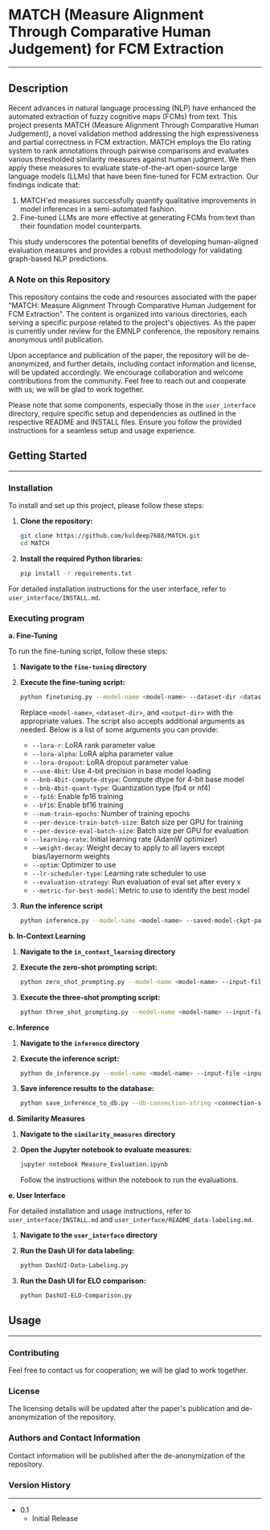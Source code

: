 # MATCH (Measure Alignment Through Comparative Human Judgement) for FCM Extraction
---

## Description  

Recent advances in natural language processing (NLP) have enhanced the automated extraction of fuzzy cognitive maps (FCMs) from text. This project presents MATCH (Measure Alignment Through Comparative Human Judgement), a novel validation method addressing the high expressiveness and partial correctness in FCM extraction. MATCH employs the Elo rating system to rank annotations through pairwise comparisons and evaluates various thresholded similarity measures against human judgment. We then apply these measures to evaluate state-of-the-art open-source large language models (LLMs) that have been fine-tuned for FCM extraction. Our findings indicate that:

1. MATCH'ed measures successfully quantify qualitative improvements in model inferences in a semi-automated fashion.  
2. Fine-tuned LLMs are more effective at generating FCMs from text than their foundation model counterparts.

This study underscores the potential benefits of developing human-aligned evaluation measures and provides a robust methodology for validating graph-based NLP predictions.

### A Note on this Repository

This repository contains the code and resources associated with the paper "MATCH: Measure Alignment Through Comparative Human Judgement
for FCM Extraction". The content is organized into various directories, each serving a specific purpose related to the project's objectives. As the paper is currently under review for the EMNLP conference, the repository remains anonymous until publication.

Upon acceptance and publication of the paper, the repository will be de-anonymized, and further details, including contact information and license, will be updated accordingly. We encourage collaboration and welcome contributions from the community. Feel free to reach out and cooperate with us; we will be glad to work together.

Please note that some components, especially those in the `user_interface` directory, require specific setup and dependencies as outlined in the respective README and INSTALL files. Ensure you follow the provided instructions for a seamless setup and usage experience.


## Getting Started
____

### Installation

To install and set up this project, please follow these steps:

1. **Clone the repository:**
   ```bash
   git clone https://github.com/kuldeep7688/MATCH.git
   cd MATCH
   ```

2. **Install the required Python libraries:**
   ```bash
   pip install -r requirements.txt
   ```

For detailed installation instructions for the user interface, refer to `user_interface/INSTALL.md`.

### Executing program

**a. Fine-Tuning**

To run the fine-tuning script, follow these steps:

1. **Navigate to the `fine-tuning` directory**  
2. **Execute the fine-tuning script:**
   
   ```bash
   python finetuning.py --model-name <model-name> --dataset-dir <dataset-dir> --output-dir <output-dir>
   ```
   Replace `<model-name>`, `<dataset-dir>`, and `<output-dir>` with the appropriate values. The script also accepts additional arguments as needed. Below is a list of some arguments you can provide:
      - `--lora-r`: LoRA rank parameter value
      - `--lora-alpha`: LoRA alpha parameter value
      - `--lora-dropout`: LoRA dropout parameter value
      - `--use-4bit`: Use 4-bit precision in base model loading
      - `--bnb-4bit-compute-dtype`: Compute dtype for 4-bit base model
      - `--bnb-4bit-quant-type`: Quantization type (fp4 or nf4)
      - `--fp16`: Enable fp16 training
      - `--bf16`: Enable bf16 training
      - `--num-train-epochs`: Number of training epochs
      - `--per-device-train-batch-size`: Batch size per GPU for training
      - `--per-device-eval-batch-size`: Batch size per GPU for evaluation
      - `--learning-rate`: Initial learning rate (AdamW optimizer)
      - `--weight-decay`: Weight decay to apply to all layers except bias/layernorm weights
      - `--optim`: Optimizer to use
      - `--lr-scheduler-type`: Learning rate scheduler to use
      - `--evaluation-strategy`: Run evaluation of eval set after every x
      - `--metric-for-best-model`: Metric to use to identify the best model


4. **Run the inference script**
   ```bash
   python inference.py --model-name <model-name> --saved-model-ckpt-path <saved-model-ckpt-path> --input-sentences-df-csv-file <input-file> --output-df-csv-file <output-file>
   ```

**b. In-Context Learning**

1. **Navigate to the `in_context_learning` directory**

2. **Execute the zero-shot prompting script:**
   ```bash
   python zero_shot_prompting.py --model-name <model-name> --input-file <input-file> --output-file <output-file>
   ```

3. **Execute the three-shot prompting script:**
   ```bash
   python three_shot_prompting.py --model-name <model-name> --input-file <input-file> --output-file <output-file>
   ```

**c. Inference**

1. **Navigate to the `inference` directory**

2. **Execute the inference script:**
   ```bash
   python do_inference.py --model-name <model-name> --input-file <input-file> --output-file <output-file>
   ```

3. **Save inference results to the database:**
   ```bash
   python save_inference_to_db.py --db-connection-string <connection-string> --input-file <input-file>
   ```

**d. Similarity Measures**

1. **Navigate to the `similarity_measures` directory**

2. **Open the Jupyter notebook to evaluate measures:**
   ```bash
   jupyter notebook Measure_Evaluation.ipynb
   ```
   
   Follow the instructions within the notebook to run the evaluations.

**e. User Interface**

For detailed installation and usage instructions, refer to `user_interface/INSTALL.md` and `user_interface/README_data-labeling.md`.

1. **Navigate to the `user_interface` directory**

2. **Run the Dash UI for data labeling:**
   ```bash
   python DashUI-Data-Labeling.py
   ```

3. **Run the Dash UI for ELO comparison:**
   ```bash
   python DashUI-ELO-Comparison.py


## Usage
____

### Contributing

Feel free to contact us for cooperation; we will be glad to work together.

### License

The licensing details will be updated after the paper's publication and de-anonymization of the repository.

### Authors and Contact Information

Contact information will be published after the de-anonymization of the repository.

### Version History
____
* 0.1
    * Initial Release
